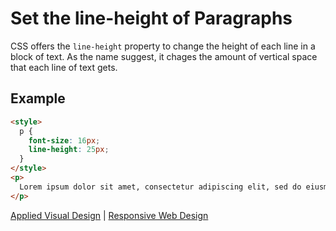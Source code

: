 # Set the line-height of Paragraphs

CSS offers the `line-height` property to change the height of each line in a block of text. As the name suggest, it chages the amount of vertical space that each line of text gets.

## Example

```html
<style>
  p {
    font-size: 16px;
    line-height: 25px;
  }
</style>
<p>
  Lorem ipsum dolor sit amet, consectetur adipiscing elit, sed do eiusmod tempor incididunt ut labore et dolore magna aliqua. Ut enim ad minim veniam, quis nostrud exercitation ullamco laboris nisi ut aliquip ex ea commodo consequat. Duis aute irure dolor in reprehenderit in voluptate velit esse cillum dolore eu fugiat nulla pariatur.
</p>
```

[Applied Visual Design](../applied-visual-design.md) | [Responsive Web Design](/responsive-web-design.md)